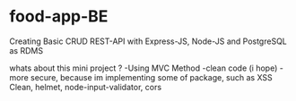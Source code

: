 # food-app-BE

Creating Basic CRUD REST-API with Express-JS, Node-JS and PostgreSQL as RDMS

whats about this mini project ?
  -Using MVC Method
  -clean code (i hope)
  -more secure, because im implementing some of package, such as XSS Clean, helmet, node-input-validator, cors

